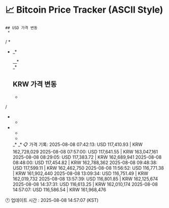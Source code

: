# 📈 Bitcoin Price Tracker (ASCII Style)
    ## USD 가격 변동 
     *        
/   *     
* _*      
          
          
          
     __*  
        _*
    ## KRW 가격 변동
     *        
/         
*  *      
  *       
    *     
          
       *  
     _* _*
    📋 가격 기록:
    2025-08-08 07:42:13: USD 117,410.93 | KRW 162,728,029
2025-08-08 07:57:00: USD 117,641.55 | KRW 163,047,161
2025-08-08 08:29:05: USD 117,383.72 | KRW 162,689,941
2025-08-08 08:48:00: USD 117,454.82 | KRW 162,788,362
2025-08-08 09:48:38: USD 117,599.11 | KRW 162,462,750
2025-08-08 11:56:52: USD 116,771.38 | KRW 161,902,440
2025-08-08 13:09:34: USD 116,751.49 | KRW 162,019,732
2025-08-08 13:57:39: USD 116,801.85 | KRW 162,125,674
2025-08-08 14:37:31: USD 116,613.25 | KRW 162,010,174
2025-08-08 14:57:07: USD 116,586.54 | KRW 161,968,476
    
🕐 업데이트 시간 : 2025-08-08 14:57:07 (KST)
